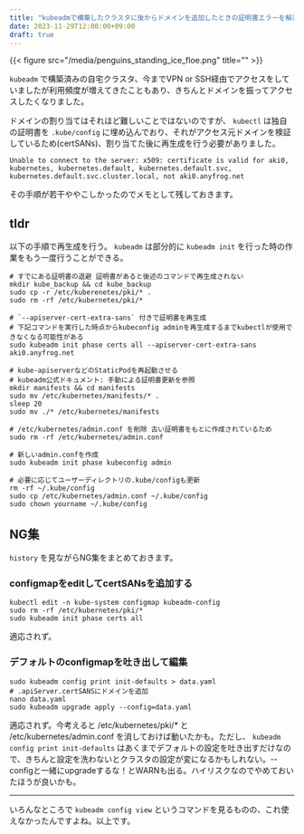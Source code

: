 ```yaml
---
title: "kubeadmで構築したクラスタに後からドメインを追加したときの証明書エラーを解決する"
date: 2023-11-29T12:00:00+09:00
draft: true
---
```


{{< figure src="/media/penguins_standing_ice_floe.png" title="" >}}

`kubeadm` で構築済みの自宅クラスタ、今までVPN or SSH経由でアクセスをしていましたが利用頻度が増えてきたこともあり、きちんとドメインを振ってアクセスしたくなりました。

ドメインの割り当てはそれほど難しいことではないのですが、 `kubectl` は独自の証明書を `.kube/config` に埋め込んでおり、それがアクセス元ドメインを検証しているため(certSANs)、割り当てた後に再生成を行う必要がありました。


```
Unable to connect to the server: x509: certificate is valid for aki0, kubernetes, kubernetes.default, kubernetes.default.svc, kubernetes.default.svc.cluster.local, not aki0.anyfrog.net
```

その手順が若干ややこしかったのでメモとして残しておきます。

## tldr

以下の手順で再生成を行う。 `kubeadm` は部分的に `kubeadm init` を行った時の作業をもう一度行うことができる。
```
# すでにある証明書の退避 証明書があると後述のコマンドで再生成されない
mkdir kube_backup && cd kube_backup
sudo cp -r /etc/kuberenetes/pki/* .
sudo rm -rf /etc/kubernetes/pki/*

# `--apiserver-cert-extra-sans` 付きで証明書を再生成
# 下記コマンドを実行した時点からkubeconfig adminを再生成するまでkubectlが使用できなくなる可能性がある
sudo kubeadm init phase certs all --apiserver-cert-extra-sans aki0.anyfrog.net

# kube-apiserverなどのStaticPodを再起動させる
# kubeadm公式ドキュメント: 手動による証明書更新を参照
mkdir manifests && cd manifests
sudo mv /etc/kubernetes/manifests/* .
sleep 20
sudo mv ./* /etc/kubernetes/manifests

# /etc/kubernetes/admin.conf を削除 古い証明書をもとに作成されているため
sudo rm -rf /etc/kubernetes/admin.conf

# 新しいadmin.confを作成
sudo kubeadm init phase kubeconfig admin

# 必要に応じてユーザーディレクトリの.kube/configも更新
rm -rf ~/.kube/config
sudo cp /etc/kubernetes/admin.conf ~/.kube/config
sudo chown yourname ~/.kube/config
```

## NG集
`history` を見ながらNG集をまとめておきます。

### configmapをeditしてcertSANsを追加する

```
kubectl edit -n kube-system configmap kubeadm-config
sudo rm -rf /etc/kubernetes/pki/*
sudo kubeadm init phase certs all
```

適応されず。

### デフォルトのconfigmapを吐き出して編集

```
sudo kubeadm config print init-defaults > data.yaml
# .apiServer.certSANSにドメインを追加
nano data.yaml
sudo kubeadm upgrade apply --config=data.yaml
```

適応されず。今考えると /etc/kubernetes/pki/* と /etc/kubernetes/admin.conf を消しておけば動いたかも。ただし、 `kubeadm config print init-defaults` はあくまでデフォルトの設定を吐き出すだけなので、きちんと設定を洗わないとクラスタの設定が変になるかもしれない。--configと一緒にupgradeするな！とWARNも出る。ハイリスクなのでやめておいたほうが良いかも。

---

いろんなところで `kubeadm config view` というコマンドを見るものの、これ使えなかったんですよね。以上です。